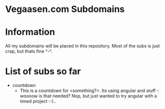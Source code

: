 Vegaasen.com Subdomains
================

# Information

All my subdomains will be placed in this repository. Most of the subs is just crap, but thats fine ^-^.

# List of subs so far

* countdown
    * This is a countdown for <something?>. Its using angular and stuff - woooow is that needed? Nop, but just wanted to try angular with a timed project :-)..

